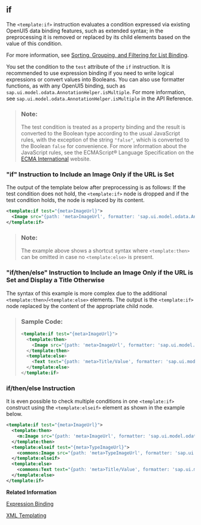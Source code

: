 <!-- loiofc185952184c48618ef46306a1517f8c -->

## if

The `<template:if>` instruction evaluates a condition expressed via existing OpenUI5 data binding features, such as extended syntax; in the preprocessing it is removed or replaced by its child elements based on the value of this condition.

For more information, see [Sorting, Grouping, and Filtering for List Binding](sorting-grouping-and-filtering-for-list-binding-ec79a5d.md).

You set the condition to the `test` attribute of the `if` instruction. It is recommended to use expression binding if you need to write logical expressions or convert values into Booleans. You can also use formatter functions, as with any OpenUI5 binding, such as `sap.ui.model.odata.AnnotationHelper.isMultiple`. For more information, see `sap.ui.model.odata.AnnotationHelper.isMultiple` in the API Reference.

> ### Note:  
> The test condition is treated as a property binding and the result is converted to the Boolean type according to the usual JavaScript rules, with the exception of the string `"false"`, which is converted to the Boolean `false` for convenience. For more information about the JavaScript rules, see the ECMAScript® Language Specification on the [ECMA International](http://www.ecma-international.org/) website.



### "if" Instruction to Include an Image Only if the URL is Set

The output of the template below after preprocessing is as follows: If the test condition does not hold, the `<template:if>` node is dropped and if the test condition holds, the node is replaced by its content.

```xml
<template:if test="{meta>ImageUrl}">
  <Image src="{path: 'meta>ImageUrl', formatter: 'sap.ui.model.odata.AnnotationHelper.format'}" />
</template:if>
```

> ### Note:  
> The example above shows a shortcut syntax where `<template:then>` can be omitted in case no `<template:else>` is present.



### "if/then/else" Instruction to Include an Image Only if the URL is Set and Display a Title Otherwise

The syntax of this example is more complex due to the additional `<template:then>`/`<template:else>` elements. The output is the `<template:if>` node replaced by the content of the appropriate child node.

> ### Sample Code:  
> ```xml
> <template:if test="{meta>ImageUrl}">
>   <template:then>
>     <Image src="{path: 'meta>ImageUrl', formatter: 'sap.ui.model.odata.AnnotationHelper.format'}" />
>   </template:then>
>   <template:else>
>     <Text text="{path: 'meta>Title/Value', formatter: 'sap.ui.model.odata.AnnotationHelper.format'}" />
>   </template:else>
> </template:if>
> ```



### if/then/else Instruction

It is even possible to check multiple conditions in one `<template:if>` construct using the `<template:elseif>` element as shown in the example below.

```xml
<template:if test="{meta>ImageUrl}">
  <template:then>
    <m:Image src="{path: 'meta>ImageUrl', formatter: 'sap.ui.model.odata.AnnotationHelper.format'}" />
  </template:then>
  <template:elseif test="{meta>TypeImageUrl}">
    <commons:Image src="{path: 'meta>TypeImageUrl', formatter: 'sap.ui.model.odata.AnnotationHelper.format'}" />
  </template:elseif>
  <template:else>
    <commons:Text text="{path: 'meta>Title/Value', formatter: 'sap.ui.model.odata.AnnotationHelper.format'}" />
  </template:else>
</template:if>
```

**Related Information**  


[Expression Binding](expression-binding-daf6852.md "Expression binding is an enhancement of the OpenUI5 binding syntax, which allows for providing expressions instead of custom formatter functions.")

[XML Templating](xml-templating-5ee619f.md "The XML templating concept enables you to use an XML view as a template. This template is transformed by an XML preprocessor on the source level, the XML DOM, at runtime just before an OpenUI5 control tree is created from the XML source.")

